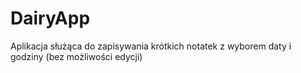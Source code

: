 # DairyApp
Aplikacja służąca do zapisywania krótkich notatek z wyborem daty i godziny (bez możliwości edycji)
